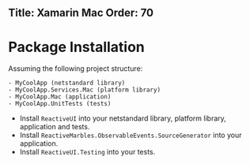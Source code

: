 Title: Xamarin Mac
Order: 70
---

# Package Installation

Assuming the following project structure:

```
- MyCoolApp (netstandard library)
- MyCoolApp.Services.Mac (platform library)
- MyCoolApp.Mac (application)
- MyCoolApp.UnitTests (tests)
```

* Install `ReactiveUI` into your netstandard library, platform library, application and tests.
* Install `ReactiveMarbles.ObservableEvents.SourceGenerator` into your application.
* Install `ReactiveUI.Testing` into your tests.
